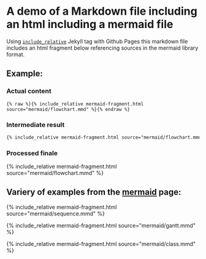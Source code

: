 # A demo of a Markdown file including an html including a mermaid file
Using [`include_relative`](https://jekyllrb.com/docs/includes/) Jekyll tag with Github Pages this markdown file includes an html fragment below referencing sources in the mermaid library format.

## Example:
### Actual content
```Liquid
{% raw %}{% include_relative mermaid-fragment.html source="mermaid/flowchart.mmd" %}{% endraw %}
```
### Intermediate result
```html
{% include_relative mermaid-fragment.html source="mermaid/flowchart.mmd" %}
```
### Processed finale
{% include_relative mermaid-fragment.html source="mermaid/flowchart.mmd" %}

## Variery of examples from the [mermaid](https://github.com/knsv/mermaid) page:
{% include_relative mermaid-fragment.html source="mermaid/sequence.mmd" %}

{% include_relative mermaid-fragment.html source="mermaid/gantt.mmd" %}

{% include_relative mermaid-fragment.html source="mermaid/class.mmd" %}

